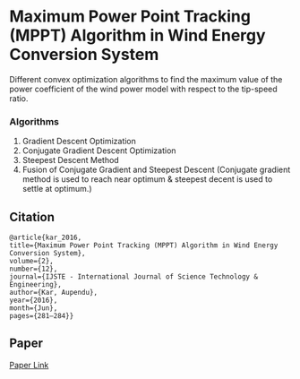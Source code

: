 # Maximum Power Point Tracking (MPPT) Algorithm in Wind Energy Conversion System

Different convex optimization algorithms to find the maximum value of the power coefficient of the wind power model
with respect to the tip-speed ratio.

### Algorithms
1. Gradient Descent Optimization
2. Conjugate Gradient Descent Optimization
3. Steepest Descent Method
4. Fusion of Conjugate Gradient and Steepest Descent (Conjugate gradient method is used to reach near optimum & steepest decent is used to settle at optimum.)

## Citation
```
@article{kar_2016,
title={Maximum Power Point Tracking (MPPT) Algorithm in Wind Energy Conversion System},
volume={2},
number={12},
journal={IJSTE - International Journal of Science Technology & Engineering},
author={Kar, Aupendu},
year={2016},
month={Jun},
pages={281–284}}
```

## Paper
[Paper Link](https://ijste.org/Article.php?manuscript=IJSTEV2I12142)
